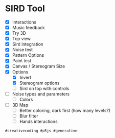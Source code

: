 # SIRD Tool

- [x] Interactions
- [x] Music feedback
- [x] Try 3D
- [x] Top view
- [x] Sird integration
- [x] Noise test
- [x] Pattern Options
- [x] Paint test
- [x] Canvas / Stereogram Size
- [x] Options
  - [x] Invert
  - [x] Stereogram options
  - [ ] Sird on top with controls
- [ ] Noise types and parameters
  - [ ] Colors
- [ ] 3D Map
  - [ ] Better coloring, dark first (how many levels?)
  - [ ] Blur filter
  - [ ] Hands interactions

`#creativecoding #p5js #generative`